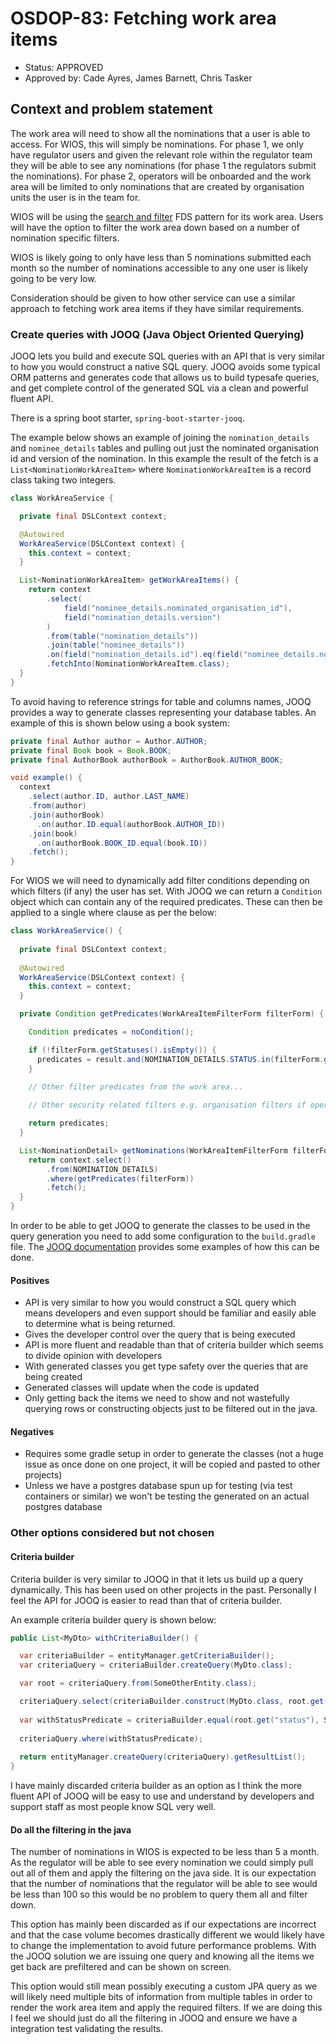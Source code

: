 # OSDOP-83: Fetching work area items

* Status: APPROVED
* Approved by: Cade Ayres, James Barnett, Chris Tasker

## Context and problem statement

The work area will need to show all the nominations that a user is able to access. For WIOS, this will simply be
nominations. For phase 1, we only have regulator users and given the relevant role within the regulator team
they will be able to see any nominations (for phase 1 the regulators submit the nominations). For phase 2, operators
will be onboarded and the work area will be limited to only nominations that are created by organisation units the user
is in the team for.

WIOS will be using the [search and filter](https://design-system.fivium.co.uk/patterns/search) FDS pattern for its work
area. Users will have the option to filter the work area down based on a number of nomination specific filters.

WIOS is likely going to only have less than 5 nominations submitted each month so the number of nominations accessible
to any one user is likely going to be very low.

Consideration should be given to how other service can use a similar approach to fetching work area items if they have
similar requirements.

### Create queries with JOOQ (Java Object Oriented Querying)

JOOQ lets you build and execute SQL queries with an API that is very similar to how you would construct a native SQL
query. JOOQ avoids some typical ORM patterns and generates code that allows us to build typesafe queries, and get
complete control of the generated SQL via a clean and powerful fluent API.

There is a spring boot starter, `spring-boot-starter-jooq`.

The example below shows an example of joining the `nomination_details` and `nominee_details` tables and pulling
out just the nominated organisation id and version of the nomination. In this example the result of the fetch is a
`List<NominationWorkAreaItem>` where `NominationWorkAreaItem` is a record class taking two integers.

```java
class WorkAreaService {

  private final DSLContext context;

  @Autowired
  WorkAreaService(DSLContext context) {
    this.context = context;
  }

  List<NominationWorkAreaItem> getWorkAreaItems() {
    return context
        .select(
            field("nominee_details.nominated_organisation_id"),
            field("nomination_details.version")
        )
        .from(table("nomination_details"))
        .join(table("nominee_details"))
        .on(field("nomination_details.id").eq(field("nominee_details.nomination_detail")))
        .fetchInto(NominationWorkAreaItem.class);
  }
}
```

To avoid having to reference strings for table and columns names, JOOQ provides a way to generate classes representing
your database tables. An example of this is shown below using a book system:

```java
private final Author author = Author.AUTHOR;
private final Book book = Book.BOOK;
private final AuthorBook authorBook = AuthorBook.AUTHOR_BOOK;

void example() {
  context
    .select(author.ID, author.LAST_NAME)
    .from(author)
    .join(authorBook)
      .on(author.ID.equal(authorBook.AUTHOR_ID))
    .join(book)
      .on(authorBook.BOOK_ID.equal(book.ID))
    .fetch();
}
```

For WIOS we will need to dynamically add filter conditions depending on which filters (if any) the user has set. With
JOOQ we can return a `Condition` object which can contain any of the required predicates. These can then be applied to
a single where clause as per the below:

```java
class WorkAreaService() {
  
  private final DSLContext context;
  
  @Autowired
  WorkAreaService(DSLContext context) {
    this.context = context;
  }

  private Condition getPredicates(WorkAreaItemFilterForm filterForm) {

    Condition predicates = noCondition();

    if (!filterForm.getStatuses().isEmpty()) {
      predicates = result.and(NOMINATION_DETAILS.STATUS.in(filterForm.getStatuses()));
    }

    // Other filter predicates from the work area... 
    
    // Other security related filters e.g. organisation filters if operator user

    return predicates;
  }

  List<NominationDetail> getNominations(WorkAreaItemFilterForm filterForm) {
    return context.select()
        .from(NOMINATION_DETAILS)
        .where(getPredicates(filterForm))
        .fetch();
  }
}
```

In order to be able to get JOOQ to generate the classes to be used in the query generation you need to add some
configuration to the `build.gradle` file. The [JOOQ documentation](https://www.jooq.org/doc/latest/manual/code-generation/codegen-gradle/)
provides some examples of how this can be done.

#### Positives
- API is very similar to how you would construct a SQL query which means developers and even support should be familiar
  and easily able to determine what is being returned.
- Gives the developer control over the query that is being executed
- API is more fluent and readable than that of criteria builder which seems to divide opinion with developers
- With generated classes you get type safety over the queries that are being created
- Generated classes will update when the code is updated
- Only getting back the items we need to show and not wastefully querying rows or constructing objects just to be
  filtered out in the java.

#### Negatives
- Requires some gradle setup in order to generate the classes (not a huge issue as once done on one project, it will be
  copied and pasted to other projects)
- Unless we have a postgres database spun up for testing (via test containers or similar) we won't be testing the
  generated on an actual postgres database

### Other options considered but not chosen

#### Criteria builder

Criteria builder is very similar to JOOQ in that it lets us build up a query dynamically. This has been used on other
projects in the past. Personally I feel the API for JOOQ is easier to read than that of criteria builder.

An example criteria builder query is shown below:

```java
public List<MyDto> withCriteriaBuilder() {

  var criteriaBuilder = entityManager.getCriteriaBuilder();
  var criteriaQuery = criteriaBuilder.createQuery(MyDto.class);

  var root = criteriaQuery.from(SomeOtherEntity.class);

  criteriaQuery.select(criteriaBuilder.construct(MyDto.class, root.get("status")));
    
  var withStatusPredicate = criteriaBuilder.equal(root.get("status"), Status.DRAFT);
    
  criteriaQuery.where(withStatusPredicate);
    
  return entityManager.createQuery(criteriaQuery).getResultList();
}
```

I have mainly discarded criteria builder as an option as I think the more fluent API of JOOQ will be easy to use and
understand by developers and support staff as most people know SQL very well.

#### Do all the filtering in the java

The number of nominations in WIOS is expected to be less than 5 a month. As the regulator will be able to see every
nomination we could simply pull out all of them and apply the filtering on the java side. It is our expectation that
the number of nominations that the regulator will be able to see would be less than 100 so this would be no problem to
query them all and filter down.

This option has mainly been discarded as if our expectations are incorrect and that the case volume becomes drastically
different we would likely have to change the implementation to avoid future performance problems. With the JOOQ
solution we are issuing one query and knowing all the items we get back are prefiltered and can be shown on screen.

This option would still mean possibly executing a custom JPA query as we will likely need multiple bits of information
from multiple tables in order to render the work area item and apply the required filters. If we are doing this I feel
we should just do all the filtering in JOOQ and ensure we have a integration test validating the results. 

